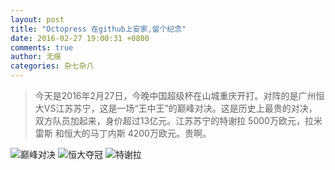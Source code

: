 ```yaml
---
layout: post
title: "Octopress 在github上安家,留个纪念"
date: 2016-02-27 19:00:31 +0800
comments: true
author: 无痕
categories: 杂七杂八
---
```

> 今天是2016年2月27日，今晚中国超级杯在山城重庆开打。对阵的是广州恒大VS江苏苏宁，这是一场“王中王”的巅峰对决。这是历史上最贵的对决，双方队员加起来，身价超过13亿元。江苏苏宁的特谢拉 5000万欧元，拉米雷斯 和恒大的马丁内斯 4200万欧元。贵啊。


![巅峰对决](http://cepos.img47.wal8.com/img47/537802_20160227224327/145658425704.jpg)
![恒大夺冠](http://cepos.img47.wal8.com/img47/537802_20160227224327/145658609217.jpg
)
![特谢拉](http://cepos.img47.wal8.com/img47/537802_20160227224327/145658611822.jpg)
